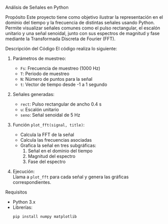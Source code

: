 Análisis de Señales en Python

Propósito
Este proyecto tiene como objetivo ilustrar la representación en el dominio del tiempo y la frecuencia de distintas señales usando Python. Permite visualizar señales comunes como el 
pulso rectangular, el escalón unitario y una señal senoidal, junto con sus espectros de magnitud y fase mediante la Transformada Discreta de Fourier (FFT).

Descripción del Código
El código realiza lo siguiente:

1. Parámetros de muestreo:  
   - `Fs`: Frecuencia de muestreo (1000 Hz)  
   - `T`: Periodo de muestreo  
   - `N`: Número de puntos para la señal  
   - `t`: Vector de tiempo desde -1 a 1 segundo

2. Señales generadas:  
   - `rect`: Pulso rectangular de ancho 0.4 s  
   - `u`: Escalón unitario  
   - `seno`: Señal senoidal de 5 Hz

3. Función `plot_fft(signal, title)`:  
   - Calcula la FFT de la señal  
   - Calcula las frecuencias asociadas  
   - Grafica la señal en tres subgráficas:
     1. Señal en el dominio del tiempo  
     2. Magnitud del espectro  
     3. Fase del espectro

4. Ejecución:  
   Llama a `plot_fft` para cada señal y genera las gráficas correspondientes.

Requisitos
- Python 3.x  
- Librerías:
  ```bash
  pip install numpy matplotlib
